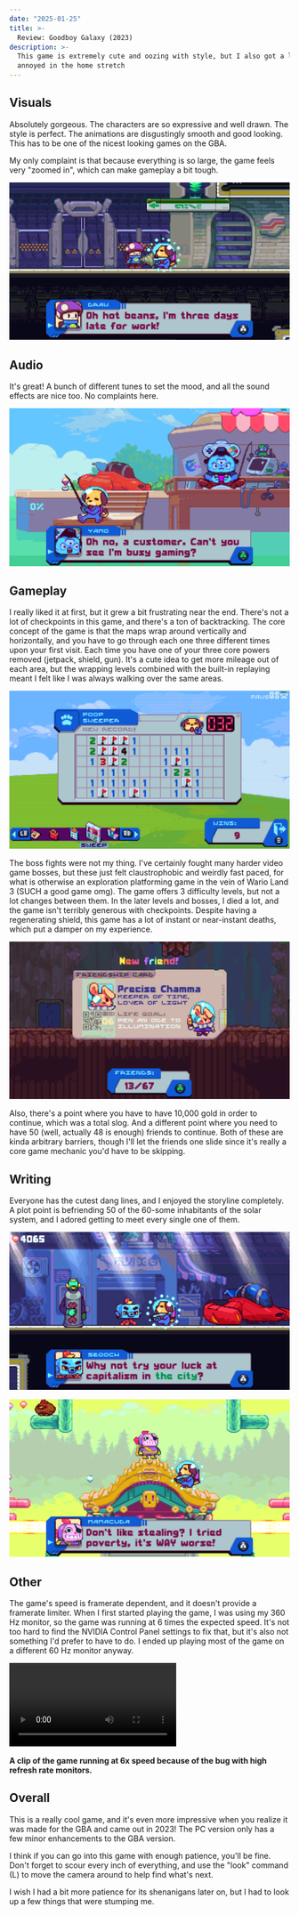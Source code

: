 ```yaml
---
date: "2025-01-25"
title: >-
  Review: Goodboy Galaxy (2023)
description: >-
  This game is extremely cute and oozing with style, but I also got a little
  annoyed in the home stretch
---
```


## Visuals

Absolutely gorgeous. The characters are so expressive and well drawn. The style
is perfect. The animations are disgustingly smooth and good looking. This has to
be one of the nicest looking games on the GBA.

My only complaint is that because everything is so large, the game feels very
"zoomed in", which can make gameplay a bit tough.

![](late-to-work.webp)

## Audio

It's great! A bunch of different tunes to set the mood, and all the sound
effects are nice too. No complaints here.

![](fishing.webp)

## Gameplay

I really liked it at first, but it grew a bit frustrating near the end. There's
not a lot of checkpoints in this game, and there's a ton of backtracking. The
core concept of the game is that the maps wrap around vertically and
horizontally, and you have to go through each one three different times upon
your first visit. Each time you have one of your three core powers removed
(jetpack, shield, gun). It's a cute idea to get more mileage out of each area,
but the wrapping levels combined with the built-in replaying meant I felt like I
was always walking over the same areas.

![](minesweeper.webp)

The boss fights were not my thing. I've certainly fought many harder video game
bosses, but these just felt claustrophobic and weirdly fast paced, for what is
otherwise an exploration platforming game in the vein of Wario Land 3 (SUCH a
good game omg). The game offers 3 difficulty levels, but not a lot changes
between them. In the later levels and bosses, I died a lot, and the game isn't
terribly generous with checkpoints. Despite having a regenerating shield, this
game has a lot of instant or near-instant deaths, which put a damper on my
experience.

![](precise.webp)

Also, there's a point where you have to have 10,000 gold in order to continue,
which was a total slog. And a different point where you need to have 50 (well,
actually 48 is enough) friends to continue. Both of these are kinda arbitrary
barriers, though I'll let the friends one slide since it's really a core game
mechanic you'd have to be skipping.

## Writing

Everyone has the cutest dang lines, and I enjoyed the storyline completely. A
plot point is befriending 50 of the 60-some inhabitants of the solar system, and
I adored getting to meet every single one of them.

![](capitalism.webp)

![](poverty.webp)

## Other

The game's speed is framerate dependent, and it doesn't provide a framerate
limiter. When I first started playing the game, I was using my 360 Hz monitor,
so the game was running at 6 times the expected speed. It's not too hard to find
the NVIDIA Control Panel settings to fix that, but it's also not something I'd
prefer to have to do. I ended up playing most of the game on a different 60 Hz
monitor anyway.

<video src="turbo.hd.mp4" controls preload></video>

**A clip of the game running at 6x speed because of the bug with high refresh
rate monitors.**

## Overall

This is a really cool game, and it's even more impressive when you realize it
was made for the GBA and came out in 2023! The PC version only has a few minor
enhancements to the GBA version.

I think if you can go into this game with enough patience, you'll be fine. Don't
forget to scour every inch of everything, and use the "look" command (L) to move
the camera around to help find what's next.

I wish I had a bit more patience for its shenanigans later on, but I had to look
up a few things that were stumping me.
